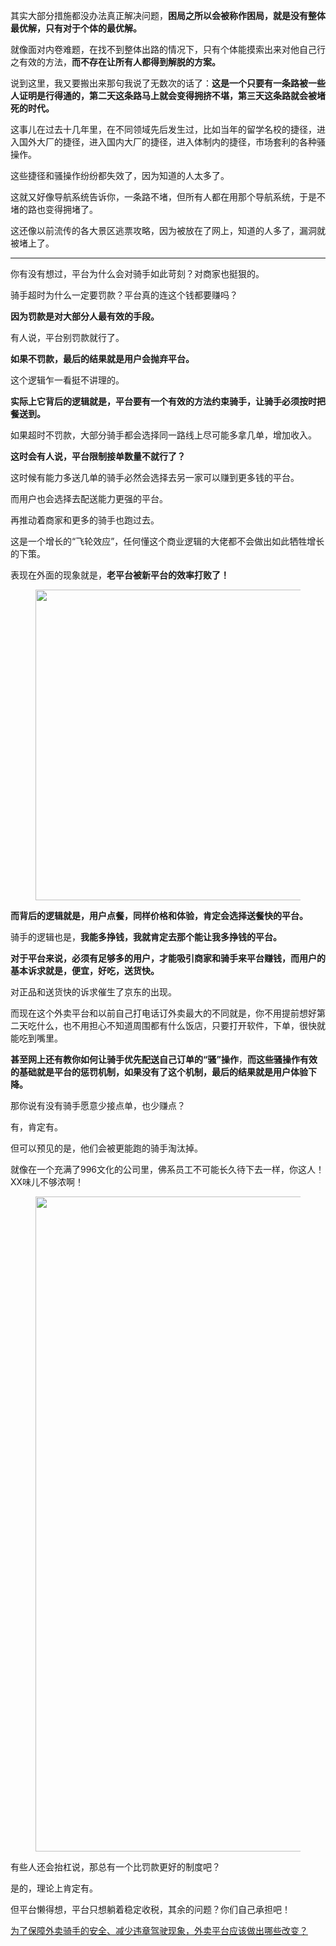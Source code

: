 <p>其实大部分措施都没办法真正解决问题，<b>困局之所以会被称作困局，就是没有整体最优解，只有对于个体的最优解。</b></p><p>就像面对内卷难题，在找不到整体出路的情况下，只有个体能摸索出来对他自己行之有效的方法，<b>而不存在让所有人都得到解脱的方案。</b></p><p>说到这里，我又要搬出来那句我说了无数次的话了：<b>这是一个只要有一条路被一些人证明是行得通的，第二天这条路马上就会变得拥挤不堪，第三天这条路就会被堵死的时代。</b></p><p>这事儿在过去十几年里，在不同领域先后发生过，比如当年的留学名校的捷径，进入国外大厂的捷径，进入国内大厂的捷径，进入体制内的捷径，市场套利的各种骚操作。</p><p>这些捷径和骚操作纷纷都失效了，因为知道的人太多了。</p><p>这就又好像导航系统告诉你，一条路不堵，但所有人都在用那个导航系统，于是不堵的路也变得拥堵了。</p><p>这还像以前流传的各大景区逃票攻略，因为被放在了网上，知道的人多了，漏洞就被堵上了。</p><hr><p>你有没有想过，平台为什么会对骑手如此苛刻？对商家也挺狠的。</p><p>骑手超时为什么一定要罚款？平台真的连这个钱都要赚吗？</p><p><b>因为罚款是对大部分人最有效的手段。</b></p><p>有人说，平台别罚款就行了。</p><p><b>如果不罚款，最后的结果就是用户会抛弃平台。</b></p><p>这个逻辑乍一看挺不讲理的。</p><p><b>实际上它背后的逻辑就是，平台要有一个有效的方法约束骑手，让骑手必须按时把餐送到。</b></p><p>如果超时不罚款，大部分骑手都会选择同一路线上尽可能多拿几单，增加收入。</p><p><b>这时会有人说，平台限制接单数量不就行了？</b></p><p>这时候有能力多送几单的骑手必然会选择去另一家可以赚到更多钱的平台。</p><p>而用户也会选择去配送能力更强的平台。</p><p>再推动着商家和更多的骑手也跑过去。</p><p>这是一个增长的“飞轮效应”，任何懂这个商业逻辑的大佬都不会做出如此牺牲增长的下策。</p><p>表现在外面的现象就是，<b>老平台被新平台的效率打败了！</b></p><figure data-size="normal"><img src="https://pic4.zhimg.com/v2-f169b9c57d80f6c39d00641c154e5a5f_b.jpg" data-rawwidth="497" data-rawheight="287" data-size="normal" data-caption="" class="origin_image zh-lightbox-thumb" width="497" data-original="https://pic4.zhimg.com/v2-f169b9c57d80f6c39d00641c154e5a5f_r.jpg"></figure><p><b>而背后的逻辑就是，用户点餐，同样价格和体验，肯定会选择送餐快的平台。</b></p><p>骑手的逻辑也是，<b>我能多挣钱，我就肯定去那个能让我多挣钱的平台。</b></p><p><b>对于平台来说，必须有足够多的用户，才能吸引商家和骑手来平台赚钱，而用户的基本诉求就是，便宜，好吃，送货快。</b></p><p>对正品和送货快的诉求催生了京东的出现。</p><p>而现在这个外卖平台和以前自己打电话订外卖最大的不同就是，你不用提前想好第二天吃什么，也不用担心不知道周围都有什么饭店，只要打开软件，下单，很快就能吃到嘴里。</p><p><b>甚至网上还有教你如何让骑手优先配送自己订单的“骚”操作</b>，<b>而这些骚操作有效的基础就是平台的惩罚机制，如果没有了这个机制，最后的结果就是用户体验下降。</b></p><p>那你说有没有骑手愿意少接点单，也少赚点？</p><p>有，肯定有。</p><p>但可以预见的是，他们会被更能跑的骑手淘汰掉。</p><p>就像在一个充满了996文化的公司里，佛系员工不可能长久待下去一样，你这人！XX味儿不够浓啊！</p><figure data-size="normal"><img src="https://pic4.zhimg.com/v2-8189ef72136f3e5f0ee572a12af572a7_b.jpg" data-rawwidth="1048" data-rawheight="461" data-size="normal" data-caption="" data-default-watermark-src="https://pic2.zhimg.com/v2-0b2a24c8a953c7317a6d43359dac20e9_b.jpg" class="origin_image zh-lightbox-thumb" width="1048" data-original="https://pic4.zhimg.com/v2-8189ef72136f3e5f0ee572a12af572a7_r.jpg"></figure><p>有些人还会抬杠说，那总有一个比罚款更好的制度吧？</p><p>是的，理论上肯定有。</p><p>但平台懒得想，平台只想躺着稳定收税，其余的问题？你们自己承担吧！</p><a data-draft-node="block" data-draft-type="link-card" href="https://www.zhihu.com/question/420169211/answer/1462451005" data-image="https://pic1.zhimg.com/v2-6feed80f97f449a2760bb5606a1025fc_180x120.jpg" data-image-width="761" data-image-height="387" class="internal">为了保障外卖骑手的安全、减少违章驾驶现象，外卖平台应该做出哪些改变？</a><p></p>